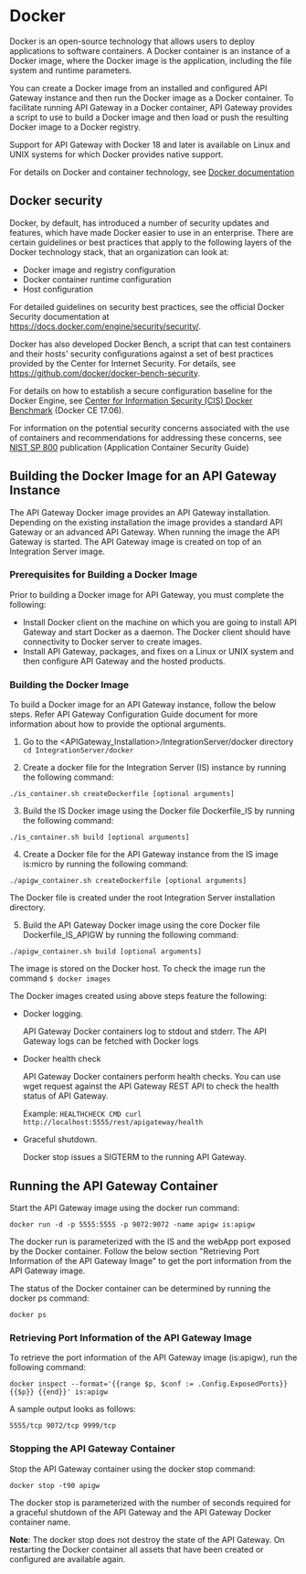 # Docker
Docker is an open-source technology that allows users to deploy applications to software containers. A Docker container is an instance of a Docker image, where the Docker image is the application,
including the file system and runtime parameters.

You can create a Docker image from an installed and configured API Gateway instance and then run the Docker image as a Docker container. To facilitate running API Gateway in a Docker
container, API Gateway provides a script to use to build a Docker image and then load or push the resulting Docker image to a Docker registry.

Support for API Gateway with Docker 18 and later is available on Linux and UNIX systems for which Docker provides native support.

For details on Docker and container technology, see [Docker documentation](https://docs.docker.com)

## Docker security

Docker, by default, has introduced a number of security updates and features, which have made Docker easier to use in an enterprise. There are certain guidelines or best practices that apply to the following layers of the Docker technology stack, that an organization can look at:
* Docker image and registry configuration
* Docker container runtime configuration
* Host configuration

For detailed guidelines on security best practices, see the official Docker Security documentation at https://docs.docker.com/engine/security/security/.

Docker has also developed Docker Bench, a script that can test containers and their hosts' security configurations against a set of best practices provided by the Center for Internet Security. For details, see https://github.com/docker/docker-bench-security.

For details on how to establish a secure configuration baseline for the Docker Engine, see [Center for Information Security (CIS) Docker Benchmark](https://www.cisecurity.org/benchmark/docker/) (Docker CE 17.06).

For information on the potential security concerns associated with the use of containers and
recommendations for addressing these concerns, see [NIST SP 800](https://csrc.nist.gov/publications/sp800) publication (Application Container Security Guide)

## Building the Docker Image for an API Gateway Instance
The API Gateway Docker image provides an API Gateway installation. Depending on the existing installation the image provides a standard API Gateway or an advanced API Gateway. When running the image the API Gateway is started. The API Gateway image is created on top of an Integration Server image.

### Prerequisites for Building a Docker Image
Prior to building a Docker image for API Gateway, you must complete the following:
* Install Docker client on the machine on which you are going to install API Gateway and start Docker as a daemon. The Docker client should have connectivity to Docker server to create images.
* Install API Gateway, packages, and fixes on a Linux or UNIX system and then configure API Gateway and the hosted products.

### Building the Docker Image
To build a Docker image for an API Gateway instance, follow the below steps. Refer API Gateway Configuration Guide document for more information about how to provide the optional arguments.

1. Go to the <APIGateway_Installation>/IntegrationServer/docker directory
``` cd IntegrationServer/docker ```

2. Create a docker file for the Integration Server (IS) instance by running the following command:

``` ./is_container.sh createDockerfile [optional arguments] ```

3. Build the IS Docker image using the Docker file Dockerfile_IS by running the following command:

``` ./is_container.sh build [optional arguments] ```

4. Create a Docker file for the API Gateway instance from the IS image is:micro by running the following command:

``` ./apigw_container.sh createDockerfile [optional arguments] ```

The Docker file is created under the root Integration Server installation directory.

5. Build the API Gateway Docker image using the core Docker file Dockerfile_IS_APIGW by running the following command:

``` ./apigw_container.sh build [optional arguments] ```

The image is stored on the Docker host. To check the image run the command ` $ docker images `

The Docker images created using above steps feature the following:
* Docker logging. 

    API Gateway Docker containers log to stdout and stderr. The API Gateway logs can be fetched with Docker logs

* Docker health check

    API Gateway Docker containers perform health checks. You can use wget request against the API Gateway REST API to check the health status of API Gateway.

    Example: ``` HEALTHCHECK CMD curl http://localhost:5555/rest/apigateway/health ```

* Graceful shutdown.

    Docker stop issues a SIGTERM to the running API Gateway.

## Running the API Gateway Container
Start the API Gateway image using the docker run command:

``` docker run -d -p 5555:5555 -p 9072:9072 -name apigw is:apigw ```

The docker run is parameterized with the IS and the webApp port exposed by the Docker container. Follow the below section "Retrieving Port Information of the API Gateway Image" to get the port information from the API Gateway image.

The status of the Docker container can be determined by running the docker ps command:

``` docker ps ``` 

### Retrieving Port Information of the API Gateway Image
To retrieve the port information of the API Gateway image (is:apigw), run the following command:

``` docker inspect --format='{{range $p, $conf := .Config.ExposedPorts}} {{$p}} {{end}}' is:apigw ```

A sample output looks as follows:

``` 5555/tcp 9072/tcp 9999/tcp ```

### Stopping the API Gateway Container
Stop the API Gateway container using the docker stop command:

``` docker stop -t90 apigw ```

The docker stop is parameterized with the number of seconds required for a graceful shutdown of the API Gateway and the API Gateway Docker container name.

**Note**: The docker stop does not destroy the state of the API Gateway. On restarting the Docker container all assets that have been created or configured are available again.
